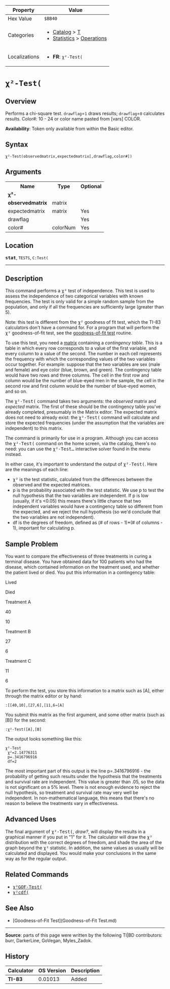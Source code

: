 | Property      | Value |
|---------------|-------|
| Hex Value     | `$BB40`|
| Categories    | <ul><li>[Catalog](<../categories/Catalog.md>) > [T](<../categories/Catalog.md#T>)</li><li>[Statistics](<../categories/Statistics.md>) > [Operations](<../categories/Statistics.md#Operations>)</li></ul> |
| Localizations | <ul><li><b>FR</b>: `χ²-Test(`</li></ul> |

# `χ²-Test(`

## Overview
Performs a chi-square test. `drawflag`=`1` draws results; `drawflag`=`0` calculates results.
Color#: 10 - 24 or color name pasted from [vars] COLOR.


<b>Availability</b>: Token only available from within the Basic editor.

## Syntax
`χ²-Test(observedmatrix,expectedmatrix[,drawflag,color#])`

## Arguments
<table>
<tr><th>Name</th><th>Type</th><th>Optional</th></tr>

<tr><td><b>χ²-</b></td><td></td><td></td></tr>

<tr><td><b>observedmatrix</b></td><td>matrix</td><td></td></tr>

<tr><td>expectedmatrix</td><td>matrix</td><td>Yes</td></tr>

<tr><td>drawflag</td><td></td><td>Yes</td></tr>

<tr><td>color#</td><td>colorNum</td><td>Yes</td></tr>

</table>

## Location
<tt><kbd><b>stat</b></kbd></tt>, `TESTS`, `C:Test(`
<hr>

## Description

This command performs a <tt>χ²</tt> test of independence. This test is used to assess the independence of two categorical variables with known frequencies. The test is only valid for a simple random sample from the population, and only if all the frequencies are sufficiently large (greater than 5).

Note: this test is different from the <tt>χ²</tt> goodness of fit test, which the TI-83 calculators don't have a command for. For a program that will perform the <tt>χ²</tt> goodness-of-fit test, see the [goodness-of-fit test](goodness-of-fit) routine.

To use this test, you need a [matrix](matrices) containing a _contingency table_. This is a table in which every row corresponds to a value of the first variable, and every column to a value of the second. The number in each cell represents the frequency with which the corresponding values of the two variables occur together. For example: suppose that the two variables are sex (male and female) and eye color (blue, brown, and green). The contingency table would have two rows and three columns. The cell in the first row and column would be the number of blue-eyed men in the sample, the cell in the second row and first column would be the number of blue-eyed women, and so on.

The <tt>χ²-Test(</tt> command takes two arguments: the _observed_ matrix and _expected_ matrix. The first of these should be the contingency table you've already completed, presumably in the Matrix editor. The expected matrix does not need to already exist: the <tt>χ²-Test(</tt> command will calculate and store the expected frequencies (under the assumption that the variables are independent) to this matrix.

The command is primarily for use in a program. Although you can access the <tt>χ²-Test(</tt> command on the home screen, via the catalog, there's no need: you can use the <tt>χ²-Test…</tt> interactive solver found in the menu instead.

In either case, it's important to understand the output of <tt>χ²-Test(</tt>. Here are the meanings of each line:

*   <tt>χ²</tt> is the test statistic, calculated from the differences between the observed and the expected matrices.
*   p is the probability associated with the test statistic. We use p to test the null hypothesis that the two variables are independent. If p is low (usually, if it's <0.05) this means there's little chance that two independent variables would have a contingency table so different from the expected, and we reject the null hypothesis (so we'd conclude that the two variables are not independent).
*   df is the degrees of freedom, defined as (# of rows - 1)*(# of columns - 1), important for calculating p.

## Sample Problem

You want to compare the effectiveness of three treatments in curing a terminal disease. You have obtained data for 100 patients who had the disease, which contained information on the treatment used, and whether the patient lived or died. You put this information in a contingency table:

Lived

Died

Treatment A

40

10

Treatment B

27

6

Treatment C

11

6

To perform the test, you store this information to a matrix such as [A], either through the matrix editor or by hand:

```ti-basic
:[[40,10],[27,6],[11,6→[A]
```

You submit this matrix as the first argument, and some other matrix (such as [B]) for the second:

```ti-basic
:χ²-Test([A],[B]
```

The output looks something like this:

```ti-basic
χ²-Test
 χ²=2.14776311
 p=.3416796916
 df=2
```

The most important part of this output is the line p=.3416796916 - the probability of getting such results under the hypothesis that the treatments and survival rate are independent. This value is greater than .05, so the data is not significant on a 5% level. There is not enough evidence to reject the null hypothesis, so treatment and survival rate may very well be independent. In non-mathematical language, this means that there's no reason to believe the treatments vary in effectiveness.

## Advanced Uses

The final argument of <tt>χ²-Test(</tt>, _draw?_, will display the results in a graphical manner if you put in "1" for it. The calculator will draw the <tt>χ²</tt> distribution with the correct degrees of freedom, and shade the area of the graph beyond the <tt>χ²</tt> statistic. In addition, the same values as usually will be calculated and displayed. You would make your conclusions in the same way as for the regular output.

## Related Commands

*   <tt><a href="χ²GOF-Test(.md">χ²GOF-Test(</a></tt>
*   <tt><a href="χ²cdf(.md">χ²cdf(</a></tt>

## See Also

*   [Goodness-of-Fit Test](Goodness-of-Fit Test.md)

* * *

**Source**: parts of this page were written by the following TI|BD contributors: burr, DarkerLine, GoVegan, Myles_Zadok.

## History
| Calculator | OS Version | Description |
|------------|------------|-------------|
| <b>TI-83</b> | 0.01013 | Added |



